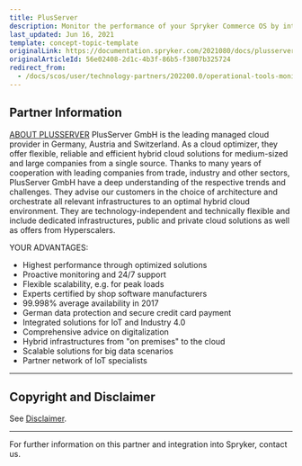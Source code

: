 ```yaml
---
title: PlusServer
description: Monitor the performance of your Spryker Commerce OS by integrating PlusServer into your online shop.
last_updated: Jun 16, 2021
template: concept-topic-template
originalLink: https://documentation.spryker.com/2021080/docs/plusserver
originalArticleId: 56e02408-2d1c-4b3f-86b5-f3807b325724
redirect_from:
  - /docs/scos/user/technology-partners/202200.0/operational-tools-monitoring-legal-etc/plusserver.html
---
```


## Partner Information

[ABOUT PLUSSERVER](https://www.plusserver.com/)
PlusServer GmbH is the leading managed cloud provider in Germany, Austria and Switzerland. As a cloud optimizer, they offer flexible, reliable and efficient hybrid cloud solutions for medium-sized and large companies from a single source. Thanks to many years of cooperation with leading companies from trade, industry and other sectors, PlusServer GmbH have a deep understanding of the respective trends and challenges. They advise our customers in the choice of architecture and orchestrate all relevant infrastructures to an optimal hybrid cloud environment. They are technology-independent and technically flexible and include dedicated infrastructures, public and private cloud solutions as well as offers from Hyperscalers.

YOUR ADVANTAGES:
* Highest performance through optimized solutions
* Proactive monitoring and 24/7 support
* Flexible scalability, e.g. for peak loads
* Experts certified by shop software manufacturers
* 99.998% average availability in 2017
* German data protection and secure credit card payment
* Integrated solutions for IoT and Industry 4.0
* Comprehensive advice on digitalization
* Hybrid infrastructures from "on premises" to the cloud
* Scalable solutions for big data scenarios
* Partner network of IoT specialists
---

## Copyright and Disclaimer

See [Disclaimer](https://github.com/spryker/spryker-documentation).

---
For further information on this partner and integration into Spryker,  contact us.

<div class="hubspot-form js-hubspot-form" data-portal-id="2770802" data-form-id="163e11fb-e833-4638-86ae-a2ca4b929a41" id="hubspot-1"></div>
